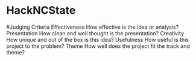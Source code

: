 # HackNCState

#Judging Criteria
Effectiveness
How effective is the idea or analysis?
Presentation
How clean and well thought is the presentation?
Creativity
How unique and out of the box is this idea?
Usefulness
How useful is this project to the problem?
Theme
How well does the project fit the track and theme?
